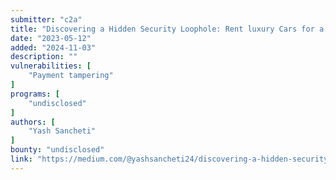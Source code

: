 ```yaml
---
submitter: "c2a"
title: "Discovering a Hidden Security Loophole: Rent luxury Cars for a Single Dollar"
date: "2023-05-12"
added: "2024-11-03"
description: ""
vulnerabilities: [
    "Payment tampering"
]
programs: [
    "undisclosed"
]
authors: [
    "Yash Sancheti"
]
bounty: "undisclosed"
link: "https://medium.com/@yashsancheti24/discovering-a-hidden-security-loophole-rent-luxury-cars-for-a-single-dollar-706b4a7bf101"
---
```




